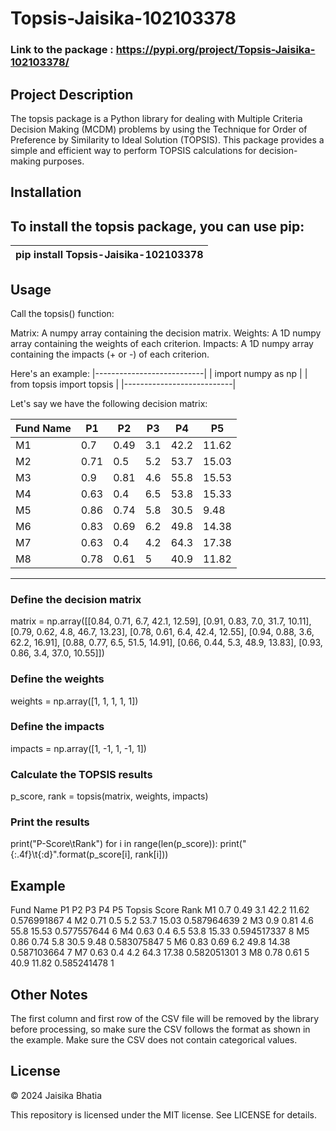 # Topsis-Jaisika-102103378

### Link to the package : https://pypi.org/project/Topsis-Jaisika-102103378/

## Project Description

The topsis package is a Python library for dealing with Multiple Criteria Decision Making (MCDM) problems by using the Technique for Order of Preference by Similarity to Ideal Solution (TOPSIS). This package provides a simple and efficient way to perform TOPSIS calculations for decision-making purposes.

## Installation

To install the topsis package, you can use pip:
 --------------------------------------
| pip install Topsis-Jaisika-102103378 |
|--------------------------------------|

## Usage

Call the topsis() function:

Matrix: A numpy array containing the decision matrix.
Weights: A 1D numpy array containing the weights of each criterion.
Impacts: A 1D numpy array containing the impacts (+ or -) of each criterion.

Here's an example:
|---------------------------|
| import numpy as np        |
| from topsis import topsis |
|---------------------------|



Let's say we have the following decision matrix:

| Fund Name|    P1    |    P2    |     P3   |    P4    |     P5   |
|----------|----------|----------|----------|----------|----------|
| M1       |    0.7	  |   0.49   |     3.1	 |   42.2   |   11.62  |
| M2       |    0.71  |   0.5	   |     5.2	 |   53.7   |   15.03  |
| M3	      |    0.9	  |   0.81   |     4.6	 |   55.8   |   15.53  |
| M4	      |    0.63  |    0.4	  |     6.5	 |   53.8   |   15.33  |
| M5      	|    0.86  |   0.74	  |     5.8	 |   30.5	  |   9.48   |
| M6	      |    0.83  |   0.69	  |     6.2	 |   49.8	  |   14.38  |
| M7	      |    0.63  |   0.4	   |     4.2	 |   64.3   |  	17.38  |
| M8	      |    0.78  |   0.61	  |      5	  |   40.9	  |   11.82  |
-------------------------------------------------------------------
### Define the decision matrix
matrix = np.array([[0.84, 0.71, 6.7, 42.1, 12.59],
    [0.91, 0.83, 7.0, 31.7, 10.11],
    [0.79, 0.62, 4.8, 46.7, 13.23],
    [0.78, 0.61, 6.4, 42.4, 12.55],
    [0.94, 0.88, 3.6, 62.2, 16.91],
    [0.88, 0.77, 6.5, 51.5, 14.91],
    [0.66, 0.44, 5.3, 48.9, 13.83],
    [0.93, 0.86, 3.4, 37.0, 10.55]])

### Define the weights
weights = np.array([1, 1, 1, 1, 1])

### Define the impacts
impacts = np.array([1, -1, 1, -1, 1])

### Calculate the TOPSIS results
p_score, rank = topsis(matrix, weights, impacts)

### Print the results
print("P-Score\tRank")
for i in range(len(p_score)):
    print("{:.4f}\t{:d}".format(p_score[i], rank[i]))



## Example

Fund Name	P1	  P2	P3	  P4	P5	  Topsis Score	Rank
M1	        0.7	  0.49	3.1	42.2	11.62	0.576991867	4
M2	        0.71  0.5	5.2	53.7	15.03	0.587964639	2
M3	        0.9	  0.81	4.6	55.8	15.53	0.577557644	6
M4	        0.63  0.4	6.5	53.8	15.33	0.594517337	8
M5	        0.86  0.74	5.8	30.5	9.48	0.583075847	5
M6	        0.83  0.69	6.2	49.8	14.38	0.587103664	7
M7	        0.63  0.4	4.2	64.3	17.38	0.582051301	3
M8	        0.78  0.61	5	40.9	11.82	0.585241478	1





## Other Notes

The first column and first row of the CSV file will be removed by the library before processing, so make sure the CSV follows the format as shown in the example.
Make sure the CSV does not contain categorical values.

## License

© 2024 Jaisika Bhatia

This repository is licensed under the MIT license. See LICENSE for details.
